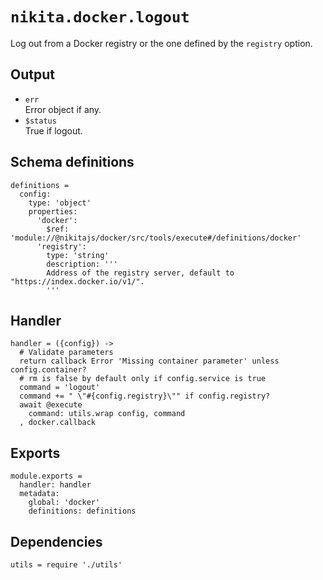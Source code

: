 
# `nikita.docker.logout`

Log out from a Docker registry or the one defined by the `registry` option.

## Output

* `err`   
  Error object if any.   
* `$status`   
  True if logout.

## Schema definitions

    definitions =
      config:
        type: 'object'
        properties:
          'docker':
            $ref: 'module://@nikitajs/docker/src/tools/execute#/definitions/docker'
          'registry':
            type: 'string'
            description: '''
            Address of the registry server, default to "https://index.docker.io/v1/".
            '''

## Handler

    handler = ({config}) ->
      # Validate parameters
      return callback Error 'Missing container parameter' unless config.container?
      # rm is false by default only if config.service is true
      command = 'logout'
      command += " \"#{config.registry}\"" if config.registry?
      await @execute
        command: utils.wrap config, command
      , docker.callback

## Exports

    module.exports =
      handler: handler
      metadata:
        global: 'docker'
        definitions: definitions

## Dependencies

    utils = require './utils'
